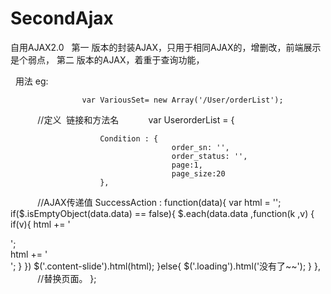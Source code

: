 # SecondAjax
自用AJAX2.0
 
第一 版本的封装AJAX，只用于相同AJAX的，增删改，前端展示是个弱点，
第二 版本的AJAX，着重于查询功能，



 
  用法  eg:
          
  					var VariousSet= new Array('/User/orderList');
            //定义  链接和方法名
            var UserorderList = {
            
						Condition : {
										order_sn: '',
										order_status: '',
										page:1,
										page_size:20
						},
            //AJAX传递值
						SuccessAction : function(data){
												var html = '';
												if($.isEmptyObject(data.data) == false){
													$.each(data.data ,function(k ,v) {
														if(v){
															html += '<div class="goods-item">';													
															html += '</div>';
														}
													})
														$('.content-slide').html(html);
												}else{
														$('.loading').html('没有了~~');
											}
										},
              //替换页面。
				};
